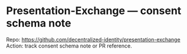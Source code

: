 # Presentation-Exchange — consent schema note
Repo: https://github.com/decentralized-identity/presentation-exchange
Action: track consent schema note or PR reference.
